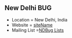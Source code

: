 ## New Delhi BUG
+ Location = New Delhi, India
+ Website = [siteName](http://ndbug.in)
+ Mailing List =[NDBug Lists](http://ndbug.in/lists/)

